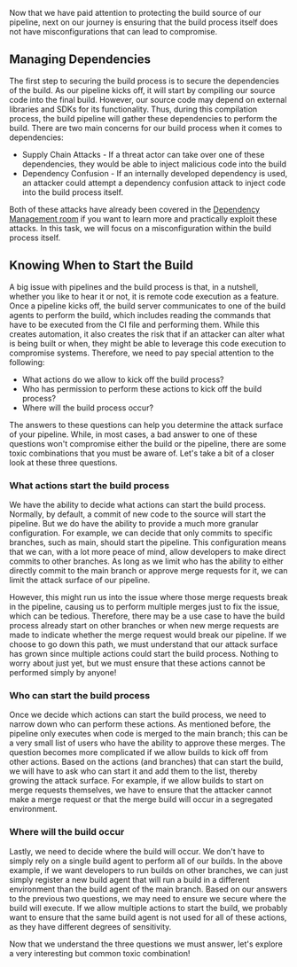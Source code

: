 Now that we have paid attention to protecting the build source of our pipeline, next on our journey is ensuring that the build process itself does not have misconfigurations that can lead to compromise.

## Managing Dependencies

The first step to securing the build process is to secure the dependencies of the build. As our pipeline kicks off, it will start by compiling our source code into the final build. However, our source code may depend on external libraries and SDKs for its functionality. Thus, during this compilation process, the build pipeline will gather these dependencies to perform the build. There are two main concerns for our build process when it comes to dependencies:

- Supply Chain Attacks - If a threat actor can take over one of these dependencies, they would be able to inject malicious code into the build
- Dependency Confusion - If an internally developed dependency is used, an attacker could attempt a dependency confusion attack to inject code into the build process itself.  


Both of these attacks have already been covered in the [Dependency Management room](http://tryhackme.com/jr/dependencymanagement) if you want to learn more and practically exploit these attacks. In this task, we will focus on a misconfiguration within the build process itself.

## Knowing When to Start the Build

A big issue with pipelines and the build process is that, in a nutshell, whether you like to hear it or not, it is remote code execution as a feature. Once a pipeline kicks off, the build server communicates to one of the build agents to perform the build, which includes reading the commands that have to be executed from the CI file and performing them. While this creates automation, it also creates the risk that if an attacker can alter what is being built or when, they might be able to leverage this code execution to compromise systems. Therefore, we need to pay special attention to the following:

- What actions do we allow to kick off the build process?
- Who has permission to perform these actions to kick off the build process?
- Where will the build process occur?  

The answers to these questions can help you determine the attack surface of your pipeline. While, in most cases, a bad answer to one of these questions won't compromise either the build or the pipeline, there are some toxic combinations that you must be aware of. Let's take a bit of a closer look at these three questions.

### **What actions start the build process**

We have the ability to decide what actions can start the build process. Normally, by default, a commit of new code to the source will start the pipeline. But we do have the ability to provide a much more granular configuration. For example, we can decide that only commits to specific branches, such as main, should start the pipeline. This configuration means that we can, with a lot more peace of mind, allow developers to make direct commits to other branches. As long as we limit who has the ability to either directly commit to the main branch or approve merge requests for it, we can limit the attack surface of our pipeline.

However, this might run us into the issue where those merge requests break in the pipeline, causing us to perform multiple merges just to fix the issue, which can be tedious. Therefore, there may be a use case to have the build process already start on other branches or when new merge requests are made to indicate whether the merge request would break our pipeline. If we choose to go down this path, we must understand that our attack surface has grown since multiple actions could start the build process. Nothing to worry about just yet, but we must ensure that these actions cannot be performed simply by anyone!

### **Who can start the build process**

Once we decide which actions can start the build process, we need to narrow down who can perform these actions. As mentioned before, the pipeline only executes when code is merged to the main branch; this can be a very small list of users who have the ability to approve these merges. The question becomes more complicated if we allow builds to kick off from other actions. Based on the actions (and branches) that can start the build, we will have to ask who can start it and add them to the list, thereby growing the attack surface. For example, if we allow builds to start on merge requests themselves, we have to ensure that the attacker cannot make a merge request or that the merge build will occur in a segregated environment.

### **Where will the build occur**

Lastly, we need to decide where the build will occur. We don't have to simply rely on a single build agent to perform all of our builds. In the above example, if we want developers to run builds on other branches, we can just simply register a new build agent that will run a build in a different environment than the build agent of the main branch. Based on our answers to the previous two questions, we may need to ensure we secure where the build will execute. If we allow multiple actions to start the build, we probably want to ensure that the same build agent is not used for all of these actions, as they have different degrees of sensitivity.  

Now that we understand the three questions we must answer, let's explore a very interesting but common toxic combination!